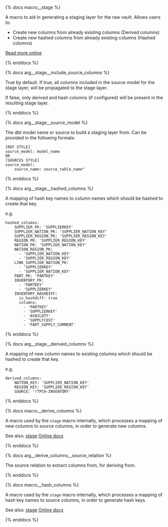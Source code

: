{% docs macro__stage %}

A macro to aid in generating a staging layer for the raw vault. Allows users to:

- Create new columns from already existing columns (Derived columns)
- Create new hashed columns from already existing columns (Hashed columns)

[Read more online](https://dbtvault.readthedocs.io/en/latest/macros/#stage)

{% enddocs %}


{% docs arg__stage__include_source_columns %}

True by default. If true, all columns included in the source model for the stage layer, will be propagated to the stage layer.

If false, only derived and hash columns (if configured) will be present in the resulting stage layer. 

{% enddocs %}


{% docs arg__stage__source_model %}

The dbt model name or source to build a staging layer from. Can be provided in the following formats:

```
[REF STYLE]
source_model: model_name
OR
[SOURCES STYLE]
source_model:
    source_name: source_table_name"
```

{% enddocs %}


{% docs arg__stage__hashed_columns %}

A mapping of hash key names to column names which should be hashed to create that key.

e.g.

```
hashed_columns:
    SUPPLIER_PK: 'SUPPLIERKEY'
    SUPPLIER_NATION_PK: 'SUPPLIER_NATION_KEY'
    SUPPLIER_REGION_PK: 'SUPPLIER_REGION_KEY'
    REGION_PK: 'SUPPLIER_REGION_KEY'
    NATION_PK: 'SUPPLIER_NATION_KEY'
    NATION_REGION_PK:
      - 'SUPPLIER_NATION_KEY'
      - 'SUPPLIER_REGION_KEY'
    LINK_SUPPLIER_NATION_PK:
      - 'SUPPLIERKEY'
      - 'SUPPLIER_NATION_KEY'
    PART_PK: 'PARTKEY'
    INVENTORY_PK:
      - 'PARTKEY'
      - 'SUPPLIERKEY'
    INVENTORY_HASHDIFF:
      is_hashdiff: true
      columns:
        - 'PARTKEY'
        - 'SUPPLIERKEY'
        - 'AVAILQTY'
        - 'SUPPLYCOST'
        - 'PART_SUPPLY_COMMENT'
```

{% enddocs %}


{% docs arg__stage__derived_columns %}

A mapping of new column names to existing columns which should be hashed to create that key.

e.g.

```
derived_columns:
    NATION_KEY: 'SUPPLIER_NATION_KEY'
    REGION_KEY: 'SUPPLIER_REGION_KEY'
    SOURCE: '!TPCH-INVENTORY'
```

{% enddocs %}




{% docs macro__derive_columns %}

A macro used by the `stage` macro internally, which processes a mapping of new columns to source columns, in order to generate new columns. 

See also:
[stage](#!/macro/macro.dbtvault.stage)
[Online docs](https://dbtvault.readthedocs.io/en/latest/macros/#derive_columns)

{% enddocs %}


{% docs arg__derive_columns__source_relation %}

The source relation to extract columns from, for deriving from. 

{% enddocs %}



{% docs macro__hash_columns %}

A macro used by the `stage` macro internally, which processes a mapping of hash key names to source columns, in order to generate hash keys. 

See also:
[stage](#!/macro/macro.dbtvault.stage)
[Online docs](https://dbtvault.readthedocs.io/en/latest/macros/#hash_columns)

{% enddocs %}